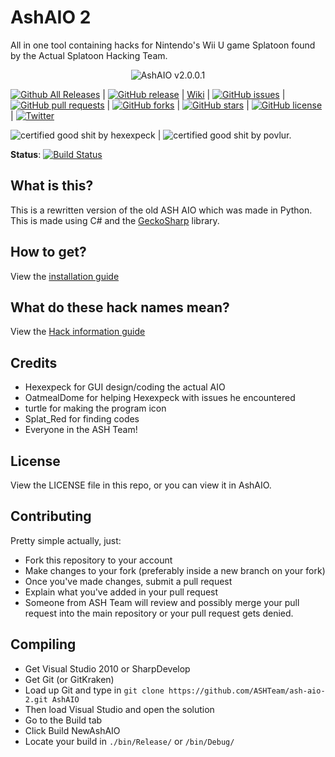 # AshAIO 2
All in one tool containing hacks for Nintendo's Wii U game Splatoon found by the Actual Splatoon Hacking Team.

<p align="center">
  <img src="http://i.imgur.com/qsxA7LT.png" alt="AshAIO v2.0.0.1"/>
</p>

[![Github All Releases](https://img.shields.io/github/downloads/ASHTeam/ash-aio-2/total.svg?style=flat-square)](https://github.com/ASHTeam/ash-aio-2/releases/latest) | [![GitHub release](https://img.shields.io/github/release/ASHTeam/ash-aio-2.svg?style=flat-square)](https://github.com/ASHTeam/ash-aio-2/releases/latest) | [Wiki](https://github.com/ASHTeam/ash-aio-2/wiki) | [![GitHub issues](https://img.shields.io/github/issues/ASHTeam/ash-aio-2.svg?style=flat-square)](https://github.com/ASHTeam/ash-aio-2/issues) | [![GitHub pull requests](https://img.shields.io/github/issues-pr/ASHTeam/ash-aio-2.svg?style=flat-square)](https://github.com/ASHTeam/ash-aio-2/pulls) | [![GitHub forks](https://img.shields.io/github/forks/ASHTeam/ash-aio-2.svg?style=flat-square)](https://github.com/ASHTeam/ash-aio-2/network) | [![GitHub stars](https://img.shields.io/github/stars/ASHTeam/ash-aio-2.svg?style=flat-square)](https://github.com/ASHTeam/ash-aio-2/stargazers) | [![GitHub license](https://img.shields.io/badge/license-MIT-blue.svg?style=flat-square)](https://raw.githubusercontent.com/ASHTeam/ash-aio-2/master/LICENSE) | [![Twitter](https://img.shields.io/twitter/url/https/github.com/ASHTeam/ash-aio-2.svg?style=social)](https://twitter.com/intent/tweet?text=Wow:&url=%5Bobject%20Object%5D)

![certified good shit by hexexpeck](http://b.repl.ca/v1/certified_good%20shit%20by-hexexpeck-green.png) | ![certified good shit by povlur.](http://b.repl.ca/v1/certified_good_shit_by-povlur.-blue.png)

**Status**: [![Build Status](https://travis-ci.org/ASHTeam/ash-aio-2.svg?branch=master)](https://travis-ci.org/ASHTeam/ash-aio-2)

## What is this?
This is a rewritten version of the old ASH AIO which was made in Python. This is made using C# and the [GeckoSharp](https://github.com/ASHTeam/GeckoSharp) library.

## How to get?
View the [installation guide](https://github.com/ASHTeam/ash-aio-2/wiki/How-to-get-ASH-AIO)

## What do these hack names mean?
View the [Hack information guide](https://github.com/ASHTeam/ash-aio-2/wiki/information-about-hacks)

## Credits
- Hexexpeck for GUI design/coding the actual AIO
- OatmealDome for helping Hexexpeck with issues he encountered
- turtle for making the program icon
- Splat_Red for finding codes
- Everyone in the ASH Team!

## License
View the LICENSE file in this repo, or you can view it in AshAIO.

## Contributing
Pretty simple actually, just:

- Fork this repository to your account
- Make changes to your fork (preferably inside a new branch on your fork)
- Once you've made changes, submit a pull request
- Explain what you've added in your pull request
- Someone from ASH Team will review and possibly merge your pull request into the main repository or your pull request gets denied.

## Compiling
- Get Visual Studio 2010 or SharpDevelop
- Get Git (or GitKraken)
- Load up Git and type in `git clone https://github.com/ASHTeam/ash-aio-2.git AshAIO`
- Then load Visual Studio and open the solution
- Go to the Build tab
- Click Build NewAshAIO
- Locate your build in `./bin/Release/` or `/bin/Debug/`

